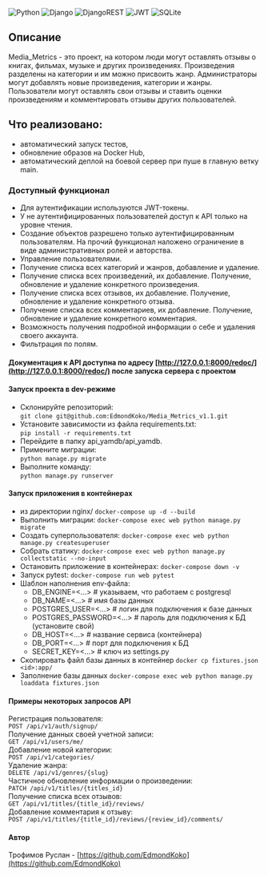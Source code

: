 ![Python](https://img.shields.io/badge/Python-3.10-blue?style=for-the-badge&logo=python&logoColor=yellow)
![Django](https://img.shields.io/badge/Django-2.2.6-red?style=for-the-badge&logo=django&logoColor=blue)
![DjangoREST](https://img.shields.io/badge/DJANGO-REST-ff1709?style=for-the-badge&logo=django&logoColor=white&color=ff1709&labelColor=gray)
![JWT](https://img.shields.io/badge/JWT-black?style=for-the-badge&logo=JSON%20web%20tokens)
![SQLite](https://img.shields.io/badge/SQLite-grey?style=for-the-badge&logo=postgresql&logoColor=yellow)
 
## Описание 
 
Media_Metrics - это проект, на котором люди могут оставлять отзывы о книгах, фильмах, музыке и других произведениях. Произведения разделены на категории и им можно присвоить жанр. Администраторы могут добавлять новые произведения, категории и жанры. Пользователи могут оставлять свои отзывы и ставить оценки произведениям и комментировать отзывы других пользователей.

## Что реализовано:
- автоматический запуск тестов,
- обновление образов на Docker Hub,
- автоматический деплой на боевой сервер при пуше в главную ветку main.

 
### Доступный функционал 
 
- Для аутентификации используются JWT-токены. 
- У не аутентифицированных пользователей доступ к API только на уровне чтения. 
- Создание объектов разрешено только аутентифицированным пользователям. На прочий функционал наложено ограничение в виде 
  административных ролей и авторства. 
- Управление пользователями. 
- Получение списка всех категорий и жанров, добавление и удаление. 
- Получение списка всех произведений, их добавление. Получение, обновление и удаление конкретного произведения. 
- Получение списка всех отзывов, их добавление. Получение, обновление и удаление конкретного отзыва. 
- Получение списка всех комментариев, их добавление. Получение, обновление и удаление конкретного комментария. 
- Возможность получения подробной информации о себе и удаления своего аккаунта. 
- Фильтрация по полям. 
 
#### Документация к API доступна по адресу [http://127.0.0.1:8000/redoc/](http://127.0.0.1:8000/redoc/) после запуска сервера с проектом 

 
#### Запуск проекта в dev-режиме 
 
- Склонируйте репозиторий:   
  ```git clone git@github.com:EdmondKoko/Media_Metrics_v1.1.git``` 
- Установите зависимости из файла requirements.txt:    
  ```pip install -r requirements.txt``` 
- Перейдите в папку api_yamdb/api_yamdb. 
- Примените миграции:    
  ```python manage.py migrate``` 
- Выполните команду:    
  ```python manage.py runserver``` 
 
#### Запуск приложения в контейнерах 
 
- из директории nginx/ 
  ```docker-compose up -d --build``` 
- Выполнить миграции: 
  ```docker-compose exec web python manage.py migrate``` 
- Создать суперпользователя: 
  ```docker-compose exec web python manage.py createsuperuser``` 
- Собрать статику: 
  ```docker-compose exec web python manage.py collectstatic --no-input``` 
- Остановить приложение в контейнерах: 
  ```docker-compose down -v``` 
- Запуск pytest: 
  ```docker-compose run web pytest``` 
- Шаблон наполнения env-файла: 
  - DB_ENGINE=<...> # указываем, что работаем с postgresql 
  - DB_NAME=<...> # имя базы данных 
  - POSTGRES_USER=<...> # логин для подключения к базе данных 
  - POSTGRES_PASSWORD=<...> # пароль для подключения к БД (установите свой) 
  - DB_HOST=<...> # название сервиса (контейнера) 
  - DB_PORT=<...> # порт для подключения к БД 
  - SECRET_KEY=<...> # ключ из settings.py 
- Скопировать файл базы данных в контейнер 
  ```docker cp fixtures.json <id>:app/``` 
- Заполнение базы данных 
  ```docker-compose exec web python manage.py loaddata fixtures.json``` 
 
#### Примеры некоторых запросов API 
 
Регистрация пользователя:   
  ``` POST /api/v1/auth/signup/ ```   
Получение данных своей учетной записи:   
  ``` GET /api/v1/users/me/ ```   
Добавление новой категории:   
  ``` POST /api/v1/categories/ ```   
Удаление жанра:   
  ``` DELETE /api/v1/genres/{slug} ```   
Частичное обновление информации о произведении:   
  ``` PATCH /api/v1/titles/{titles_id} ```   
Получение списка всех отзывов:   
  ``` GET /api/v1/titles/{title_id}/reviews/ ```    
Добавление комментария к отзыву:   
  ``` POST /api/v1/titles/{title_id}/reviews/{review_id}/comments/ ``` 
 
#### Автор 
 
Трофимов Руслан - [https://github.com/EdmondKoko](https://github.com/EdmondKoko)
